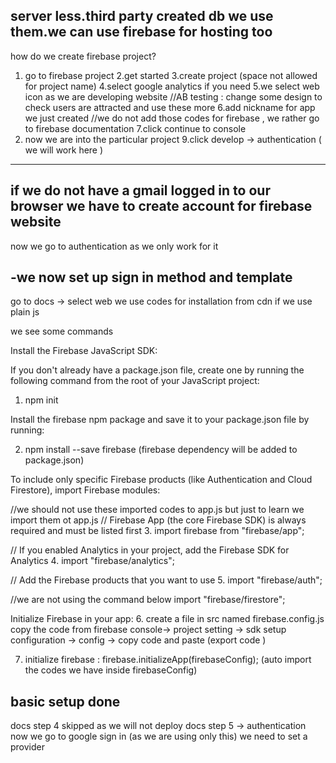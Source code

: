 server less.third party created db we use them.we can use firebase for hosting too 
----------------------------------------
how do we create firebase project? 

1. go to firebase project 
2.get started
3.create project (space not allowed for project name) 
4.select google analytics if you need 
5.we select web icon as we are developing website 
//AB testing : change some design to check users are attracted and use these more
6.add nickname for app we just created
//we do not add those codes for firebase , we rather go to firebase documentation 
7.click continue to console 
8. now we are into the particular project 
9.click develop -> authentication ( we will work here )
-----------------------------------------
if we do not have a gmail logged in to our browser we have to create account for firebase website
------------------------------------------
now we go to authentication as we only work for it 

-we now set up sign in method and template 
-------------------------------------------
go to docs -> select web
we use codes for installation from cdn if we use plain js 


we see some commands


Install the Firebase JavaScript SDK:

If you don't already have a package.json file, create one by running the following command from the root of your JavaScript project:

1. npm init

Install the firebase npm package and save it to your package.json file by running:


2. npm install --save firebase 
(firebase dependency will be added to package.json)


To include only specific Firebase products (like Authentication and Cloud Firestore), import Firebase modules:


//we should not use these imported codes to app.js but just to learn we import them ot app.js 
// Firebase App (the core Firebase SDK) is always required and must be listed first
3. import firebase from "firebase/app";

// If you enabled Analytics in your project, add the Firebase SDK for Analytics
4. import "firebase/analytics";

// Add the Firebase products that you want to use
5. import "firebase/auth";

//we are not using the command below 
import "firebase/firestore";

Initialize Firebase in your app:
6. create a file in src named firebase.config.js
copy the code from firebase console-> project setting -> sdk setup configuration -> config -> copy code and paste (export code ) 

7. initialize firebase : firebase.initializeApp(firebaseConfig);
(auto import the codes we have inside firebaseConfig)

basic setup done
-------------------------------------------

docs step 4 skipped as we will not deploy 
docs step 5 -> authentication
now we go to google sign in (as we are using only this)
we need to set a provider 
